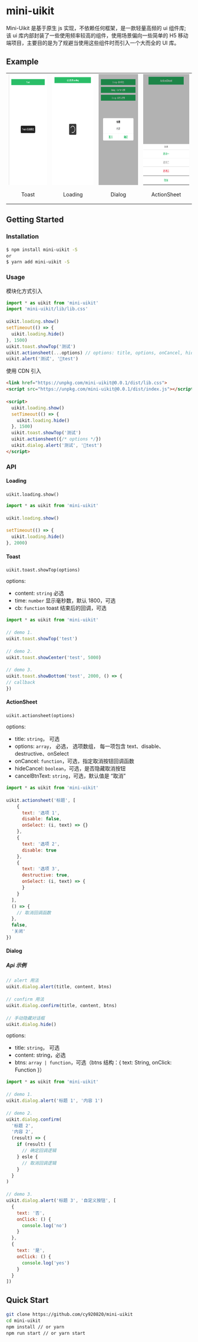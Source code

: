 # mini-uikit

Mini-Uikit 是基于原生 js 实现，不依赖任何框架，是一款轻量高频的 ui 组件库; 该 ui 库内部封装了一些使用频率较高的组件，使用场景偏向一些简单的 H5 移动端项目，主要目的是为了规避当使用这些组件时而引入一个大而全的 UI 库。

## Example

<table>
  <tbody>
    <tr>
      <td>
        <img height="300" src="./screenshots/Toast.jpg">
        <p align="center">Toast</p>
      </td>
      <td>
        <img height="300" src="./screenshots/Loading.jpg">
        <p align="center">Loading</p>
      </td>
      <td>
        <img height="300" src="./screenshots/Dialog.jpg">
        <p align="center">Dialog</p>
      </td>
      <td>
        <img height="300" src="./screenshots/ActionSheet.jpg">
        <p align="center">ActionSheet</p>
      </td>
    </tr>
  </tbody>
</table>

## Getting Started

### Installation

```bash
$ npm install mini-uikit -S
or
$ yarn add mini-uikit -S

```

### Usage

模块化方式引入

```js
import * as uikit from 'mini-uikit'
import 'mini-uikit/lib/lib.css'

uikit.loading.show()
setTimeout(() => {
  uikit.loading.hide()
}, 1500)
uikit.toast.showTop('测试')
uikit.actionsheet(...options) // options: title, options, onCancel, hideCancel, cancelBtnText
uikit.alert('测试', 'test')

```

使用 CDN 引入

```html
<link href="https://unpkg.com/mini-uikit@0.0.1/dist/lib.css">
<script src="https://unpkg.com/mini-uikit@0.0.1/dist/index.js"></script>

<script>
  uikit.loading.show()
  setTimeout(() => {
    uikit.loading.hide()
  }, 1500)
  uikit.toast.showTop('测试')
  uikit.actionsheet({/* options */})
  uikit.dialog.alert('测试', 'test')
</script>
```

### API

#### Loading

`uikit.loading.show()`

```js
import * as uikit from 'mini-uikit'

uikit.loading.show()

setTimeout(() => {
  uikit.loading.hide()
}, 2000)
```

#### Toast

`uikit.toast.showTop(options)`

options:

- content: `string` 必选
- time: `number` 显示毫秒数，默认 1800，可选
- cb: `function` toast 结束后的回调，可选

```js
import * as uikit from 'mini-uikit'

// demo 1.
uikit.toast.showTop('test')

// demo 2.
uikit.toast.showCenter('test', 5000)

// demo 3.
uikit.toast.showBottom('test', 2000, () => {
// callback
})
```

#### ActionSheet

`uikit.actionsheet(options)`

options:

- title: `string`， 可选
- options: `array`， 必选， 选项数组， 每一项包含 text、disable、destructive、onSelect
- onCancel: `function`，可选，指定取消按钮回调函数
- hideCancel: `boolean`，可选，是否隐藏取消按钮
- cancelBtnText: `string`，可选，默认值是 “取消”

```js
import * as uikit from 'mini-uikit'

uikit.actionsheet('标题', [
    {
      text: '选项 1',
      disable: false,
      onSelect: (i, text) => {}
    },
    {
      text: '选项 2',
      disable: true
    },
    {
      text: '选项 3',
      destructive: true,
      onSelect: (i, text) => {
      }
    }
  ],
  () => {
    // 取消回调函数
  },
  false,
  '关闭'
})
```

#### Dialog

##### Api 示例

```js
// alert 用法
uikit.dialog.alert(title, content, btns)

// confirm 用法
uikit.dialog.confirm(title, content, btns)

// 手动隐藏对话框
uikit.dialog.hide()

```

options:

- title: `string`， 可选
- content: string，必选
- btns: `array | function`，可选（btns 结构：{ text: String, onClick: Function }）

```js
import * as uikit from 'mini-uikit'

// demo 1.
uikit.dialog.alert('标题 1', '内容 1')

// demo 2.
uikit.dialog.confirm(
  '标题 2',
  '内容 2',
  (result) => {
    if (result) {
      // 确定回调逻辑
    } esle {
      // 取消回调逻辑
    }
  }
)

// demo 3.
uikit.dialog.alert('标题 3', '自定义按钮', [
  {
    text: '否',
    onClick: () {
      console.log('no')
    }
  },
  {
    text: '是',
    onClick: () {
      console.log('yes')
    }
  }
])

```

## Quick Start

```bash
git clone https://github.com/cy920820/mini-uikit
cd mini-uikit
npm install // or yarn
npm run start // or yarn start
```

